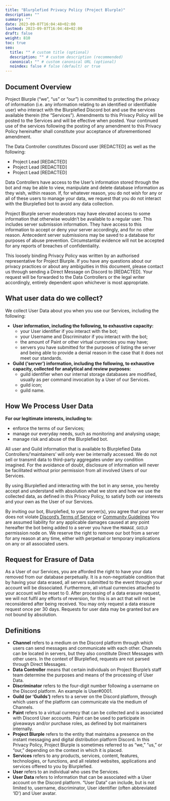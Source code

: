 ```yaml
---
title: "Blurplefied Privacy Policy (Project Blurple)"
description: ""
summary: ""
date: 2023-09-07T16:04:48+02:00
lastmod: 2023-09-07T16:04:48+02:00
draft: false
weight: 810
toc: true
seo:
  title: "" # custom title (optional)
  description: "" # custom description (recommended)
  canonical: "" # custom canonical URL (optional)
  noindex: false # false (default) or true
---
```


## Document Overview

Project Blurple (“we”, “us” or “our”) is committed to protecting the privacy of information (i.e. any information relating to an identified or identifiable user) who interact with the Blurplefied Discord bot and use the services available therein (the “Services”). Amendments to this Privacy Policy will be posted to the Services and will be effective when posted. Your continued use of the services following the posting of any amendment to this Privacy Policy hereinafter shall constitute your acceptance of aforementioned amendment.

The Data Controller constitutes Discord user [REDACTED] as well as the following:

- Project Lead [REDACTED]
- Project Lead [REDACTED]
- Project Lead [REDACTED]

Data Controllers have access to the User’s information stored through the bot and may be able to view, manipulate and delete database information as they wish, within reason. If, for whatever reason, you do not wish for any or all of these users to manage your data, we request that you do not interact with the Blurplefied bot to avoid any data collection.

Project Blurple server moderators may have elevated access to some information that otherwise wouldn’t be available to a regular user. This includes server submission information. They have access to this information to accept or deny your server accordingly, and for no other reason. Antecedent server submissions may be saved to a database for purposes of abuse prevention. Circumstantial evidence will not be accepted for any reports of breaches of confidentiality.

This loosely binding Privacy Policy was written by an authorised representative for Project Blurple. If you have any questions about our privacy practices or about any ambiguities in this document, please contact us through sending a Direct Message on Discord to [REDACTED]. Your request will be forwarded to the Data Controllers or the legal writer accordingly, entirely dependent upon whichever is most appropriate.

## What user data do we collect?

We collect User Data about you when you use our Services, including the following:

- **User information, including the following, to exhaustive capacity:**
    - your User identifier if you interact with the bot;
    - your Username and Discriminator if you interact with the bot;
    - the amount of Paint or other virtual currencies you may have;
    - servers you have submitted for the purposes of listing the server and being able to provide a denial reason in the case that it does not meet our standards.
- **Guild (‘server’) information, including the following, to exhaustive capacity, collected for analytical and review purposes:**
    - guild identifier when our internal storage databases are modified, usually as per command invocation by a User of our Services.
    - guild icon;
    - guild name.

## How We Process User Data

**For our legitimate interests, including to:**

- enforce the terms of our Services;
- manage our everyday needs, such as monitoring and analysing usage;
- manage risk and abuse of the Blurplefied bot.

All user and Guild information that is available to Blurplefied Data Controllers/’maintainers’ will only ever be internally accessed. We do not sell or transmit data to third-party aggregates under any condition imagined. For the avoidance of doubt, disclosure of information will never be facilitated without prior permission from all involved Users of our Services.

By using Blurplefied and interacting with the bot in any sense, you hereby accept and understand with absolution what we store and how we use the collected data, as defined in this Privacy Policy, to satisfy both our interests and your own as the User of our Services.

By inviting our bot, Blurplefied, to your server(s), you agree that your server does not violate [Discord’s Terms of Service](https://discord.com/terms) or [Community Guidelines](https://discord.com/guidelines) You are assumed liability for any applicable damages caused at any point hereafter the bot being added to a server you have the `MANAGE_GUILD` permission node on. We reserve the right to remove our bot from a server for any reason at any time, either with perpetual or temporary implications on any or all associated users.

## Request for Erasure of Data

As a User of our Services, you are afforded the right to have your data removed from our database perpetually. It is a non-negotiable condition that by having your data erased, all servers submitted to the event through your account will be dissociated. Furthermore, all virtual currencies attached to your account will be reset to 0. After processing of a data erasure request, we will not fulfil any efforts of reversion, for this is an act that will not be reconsidered after being received. You may only request a data erasure request once per 30 days. Requests for user data may be granted but are not bound by absolution.

## Definitions

- **Channel** refers to a medium on the Discord platform through which users can send messages and communicate with each other. Channels can be located in servers, but they also constitute Direct Messages with other users. In the context of Blurplefied, requests are not parsed through Direct Messages.
- **Data Controller** means that certain individuals on Project Blurple’s staff team determine the purposes and means of the processing of User Data.
- **Discriminator** refers to the four-digit number following a username on the Discord platform. An example is User#0001.
- **Guild (or ‘Guilds’)** refers to a server on the Discord platform, through which users of the platform can communicate via the medium of Channels.
- **Paint** refers to a virtual currency that can be collected and is associated with Discord User accounts. Paint can be used to participate in giveaways and/or purchase roles, as defined by bot maintainers internally.
- **Project Blurple** refers to the entity that maintains a presence on the instant messaging and digital distribution platform Discord. In this Privacy Policy, Project Blurple is sometimes referred to as “we,” “us,” or “our,” depending on the context in which it is placed.
- **Services** refers to any products, services, content, features, technologies, or functions, and all related websites, applications and services offered to you by Blurplefied.
- **User** refers to an individual who uses the Services.
- **User Data** refers to information that can be associated with a User account on the Discord platform. “User Data” can include, but is not limited to, username, discriminator, User identifier (often abbreviated ‘ID’) and User avatar.